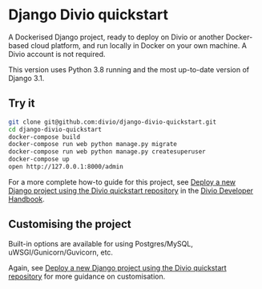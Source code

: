 # Django Divio quickstart

A Dockerised Django project, ready to deploy on Divio or another Docker-based cloud platform, and run
locally in Docker on your own machine. A Divio account is not required.

This version uses Python 3.8 running and the most up-to-date version of Django 3.1.

## Try it

```bash
git clone git@github.com:divio/django-divio-quickstart.git
cd django-divio-quickstart
docker-compose build
docker-compose run web python manage.py migrate
docker-compose run web python manage.py createsuperuser
docker-compose up
open http://127.0.0.1:8000/admin
```

For a more complete how-to guide for this project, see [Deploy a new Django project using the Divio quickstart
repository](https://docs.divio.com/en/latest/how-to/quickstart-django/) in the [Divio Developer
Handbook](https://docs.divio.com).


## Customising the project

Built-in options are available for using Postgres/MySQL, uWSGI/Gunicorn/Guvicorn, etc.

Again, see [Deploy a new Django project using the Divio quickstart
repository](https://docs.divio.com/en/latest/how-to/quickstart-django/) for more guidance 
on customisation.
